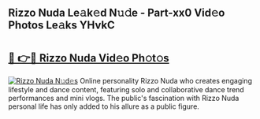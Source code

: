 ## Rizzo Nuda Le𝚊k𝚎d N𝚞𝚍e - Part-xx0 Vid𝚎o Photos Le𝚊ks YHvkC

# <h2><a href="http://fbf9moq.evod.top/?m=Rizzo+Nuda">🔗 👉🔴 Rizzo Nuda Vid𝚎o Ph𝚘t𝚘s</a></h2>

[![Rizzo Nuda N𝚞d𝚎s](https://i.imgur.com/8V9OHl7.gif)](http://fbf9moq.evod.top/?m=Rizzo+Nuda)
Online personality Rizzo Nuda who creates engaging lifestyle and dance content, featuring solo and collaborative dance trend performances and mini vlogs. The public's fascination with Rizzo Nuda personal life has only added to his allure as a public figure. 
